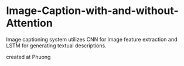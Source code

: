 # Image-Caption-with-and-without-Attention
Image captioning system utilizes CNN for image feature extraction and LSTM for generating textual descriptions.

created at Phuong
